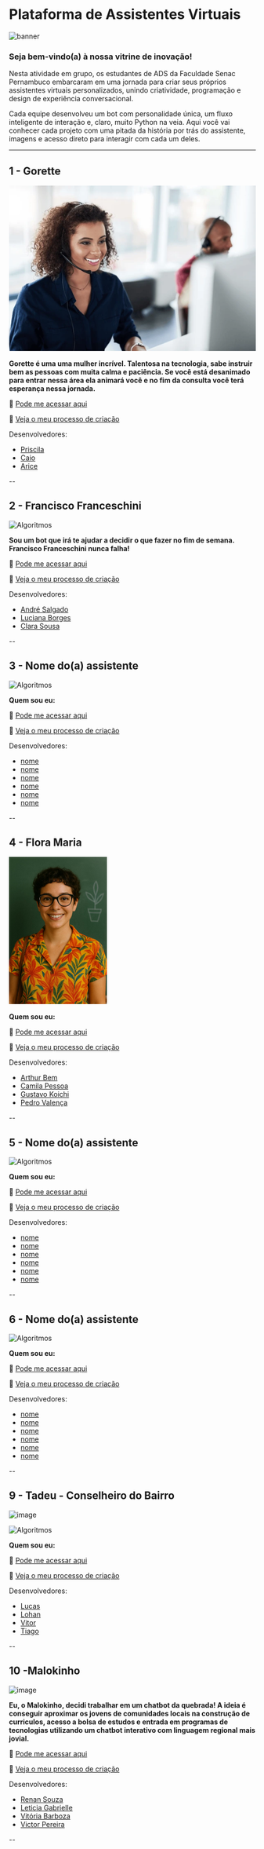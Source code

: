 # Plataforma de Assistentes Virtuais

![banner](https://github.com/devcode25/chatExpo-TADS045/blob/main/img/banner.png)

### Seja bem-vindo(a) à nossa vitrine de inovação!

Nesta atividade em grupo, os estudantes de ADS da Faculdade Senac Pernambuco embarcaram em uma jornada para criar seus próprios assistentes virtuais personalizados, unindo criatividade, programação e design de experiência conversacional.

Cada equipe desenvolveu um bot com personalidade única, um fluxo inteligente de interação e, claro, muito Python na veia. Aqui você vai conhecer cada projeto com uma pitada da história por trás do assistente, imagens e acesso direto para interagir com cada um deles.

---

## 1 - Gorette

![Algoritmos](img/computer-virtual-assistant-african-woman-600nw-2518831461.jpg)

**Gorette é uma uma mulher incrível. Talentosa na tecnologia, sabe instruir bem as pessoas com muita calma e paciência. Se você está desanimado para entrar nessa área ela animará você e no fim da consulta você terá esperança nessa jornada.**

🔗 [Pode me acessar aqui](https://colab.research.google.com/drive/1dk_7p5YBABaxAaSBqLEoztISUZxj5RXe?usp=sharing)

🔗 [Veja o meu processo de criação](https://www.figma.com/board/3iFMfU7tmQCf3Gso822LLx/CHATBOT-TEREZA?node-id=0-1&t=aK0FFtTObYhqRQgX-1)

Desenvolvedores:
- [Priscila](https://github.com/Priscila319)
- [Caio](https://github.com/Caio-Paschoal97/Caio-Paschoal97)
- [Arice](https://github.com/ARICE-GOMES/ARICE-GOMES)

--
## 2 - Francisco Franceschini

![Algoritmos](https://github.com/Clara-sousa05/chatExpo-TADS045/blob/main/img/francisco.jpeg)

**Sou um bot que irá te ajudar a decidir o que fazer no fim de semana. Francisco Franceschini nunca falha!**

🔗 [Pode me acessar aqui](https://colab.research.google.com/drive/1rcEJ9FiUNre59QK8BFdxrHoyJE3uIxO8?usp=sharing)

🔗 [Veja o meu processo de criação](https://www.figma.com/board/IonIvdxoyCa1SrXTe8TsyD/Fluxo-de-intera%C3%A7%C3%A3o-chatbot-?node-id=0-1&t=WWBeatmiZeqTTH1o-1)

Desenvolvedores:
- [André Salgado](https://github.com/andrecsf)
- [Luciana Borges](https://github.com/Luciana25956)
- [Clara Sousa](https://github.com/Clara-sousa05)

--
## 3 - Nome do(a) assistente

![Algoritmos](https://via.placeholder.com/400x200?text=Algoritmos+Básicos)

**Quem sou eu:**

🔗 [Pode me acessar aqui](https://exemplo.com/atividade1)

🔗 [Veja o meu processo de criação](https://exemplo.com/atividade1)

Desenvolvedores:
- [nome](link)
- [nome](link)
- [nome](link)
- [nome](link)
- [nome](link)
- [nome](link)

--
## 4 - Flora Maria

<img src="https://github.com/camilapessoaos/chatExpo-TADS045/blob/main/FLORA.jpg" alt="Flora Maria" width="200" height="300">


**Quem sou eu:**

🔗 [Pode me acessar aqui](https://colab.research.google.com/drive/1hxiFvwnvAQ5EVIH9P8xsx7PEXvMw002d?usp=sharing)

🔗 [Veja o meu processo de criação](https://miro.com/app/board/uXjVI2Ln4bQ=/?share_link_id=228021639853)

Desenvolvedores:
- [Arthur Bem](https://github.com/arthurhcbem)
- [Camila Pessoa](https://github.com/camilapessoaos)
- [Gustavo Koichi](https://github.com/gustavokoichi)
- [Pedro Valença](https://github.com/pedrohmvalenca)

--
## 5 - Nome do(a) assistente

![Algoritmos](https://via.placeholder.com/400x200?text=Algoritmos+Básicos)

**Quem sou eu:**

🔗 [Pode me acessar aqui](https://exemplo.com/atividade1)

🔗 [Veja o meu processo de criação](https://exemplo.com/atividade1)

Desenvolvedores:
- [nome](link)
- [nome](link)
- [nome](link)
- [nome](link)
- [nome](link)
- [nome](link)

--
## 6 - Nome do(a) assistente

![Algoritmos](https://via.placeholder.com/400x200?text=Algoritmos+Básicos)

**Quem sou eu:**

🔗 [Pode me acessar aqui](https://exemplo.com/atividade1)

🔗 [Veja o meu processo de criação](https://exemplo.com/atividade1)

Desenvolvedores:
- [nome](link)
- [nome](link)
- [nome](link)
- [nome](link)
- [nome](link)
- [nome](link)

--
## 9 - Tadeu - Conselheiro do Bairro

![image](https://github.com/user-attachments/assets/4c340d0b-f181-4ac8-985f-a51be32ddbbc)


![Algoritmos](https://colab.research.google.com/drive/1Rq8yRaxzV76G0HbB09dQkQtpSBfQEIl_?usp=sharing)

**Quem sou eu:**

🔗 [Pode me acessar aqui](https://exemplo.com/atividade1)

🔗 [Veja o meu processo de criação](https://www.canva.com/design/DAGmBXAO3CY/fucDeDjvzVIb1aGpr5StZg/edit?utm_content=DAGmBXAO3CY&utm_campaign=designshare&utm_medium=link2&utm_source=sharebutton)

Desenvolvedores:
- [Lucas](https://www.linkedin.com/in/lucas-ramos-3774961b8/)
- [Lohan](https://www.linkedin.com/in/lohanozorio/)
- [Vitor](https://www.linkedin.com/in/vitorsantosll/)
- [Tiago](https://www.linkedin.com/in/teeago/)


--
## 10 -Malokinho

![image](https://github.com/user-attachments/assets/38818917-1c73-4062-8b7d-964ebc0a7382)



**Eu, o Malokinho, decidi trabalhar em um chatbot da quebrada! A ideia é conseguir aproximar os jovens de comunidades locais na construção de curriculos, acesso a bolsa de estudos e entrada em programas de tecnologias utilizando um chatbot interativo com linguagem regional mais jovial.**

🔗 [Pode me acessar aqui](https://colab.research.google.com/drive/1OBKUjQsLleD_1ew9FxHcQuYDtyCHz1Bo?usp=sharing)

🔗 [Veja o meu processo de criação](https://www.figma.com/board/HF78AFosi2CR0XKsK823cl/CHAT-DA-QUEBRADA--MALOKINHOS?node-id=0-1&t=a2bRHJYbt0dXxL3N-1)

Desenvolvedores:
- [Renan Souza](https://www.linkedin.com/in/renanlsouza/)
- [Leticia Gabrielle](https://www.linkedin.com/in/leticia-gabrielle-034b80327/)
- [Vitória Barboza](https://www.linkedin.com/in/vit%C3%B3ria-barboza-042852350/)
- [Victor Pereira](https://www.linkedin.com/in/victor-pereira-b86aa8256?utm_source=share&utm_campaign=share_via&utm_content=profile&utm_medium=android_app)

--
